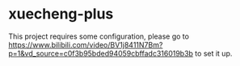 # xuecheng-plus
This project requires some configuration, please go to https://www.bilibili.com/video/BV1j8411N7Bm?p=1&vd_source=c0f3b95bded94059cbffadc316019b3b  to set it up.
